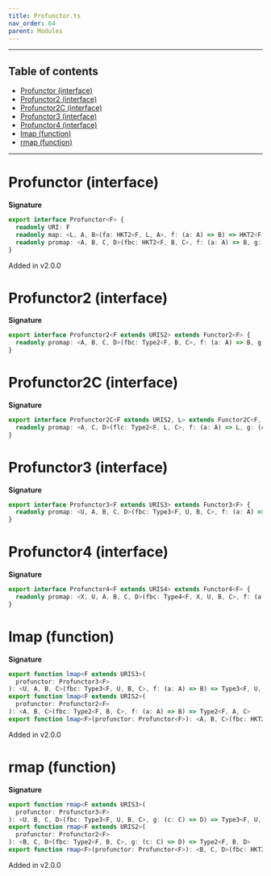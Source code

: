 ```yaml
---
title: Profunctor.ts
nav_order: 64
parent: Modules
---
```


---

<h2 class="text-delta">Table of contents</h2>

- [Profunctor (interface)](#profunctor-interface)
- [Profunctor2 (interface)](#profunctor2-interface)
- [Profunctor2C (interface)](#profunctor2c-interface)
- [Profunctor3 (interface)](#profunctor3-interface)
- [Profunctor4 (interface)](#profunctor4-interface)
- [lmap (function)](#lmap-function)
- [rmap (function)](#rmap-function)

---

# Profunctor (interface)

**Signature**

```ts
export interface Profunctor<F> {
  readonly URI: F
  readonly map: <L, A, B>(fa: HKT2<F, L, A>, f: (a: A) => B) => HKT2<F, L, B>
  readonly promap: <A, B, C, D>(fbc: HKT2<F, B, C>, f: (a: A) => B, g: (c: C) => D) => HKT2<F, A, D>
}
```

Added in v2.0.0

# Profunctor2 (interface)

**Signature**

```ts
export interface Profunctor2<F extends URIS2> extends Functor2<F> {
  readonly promap: <A, B, C, D>(fbc: Type2<F, B, C>, f: (a: A) => B, g: (c: C) => D) => Type2<F, A, D>
}
```

# Profunctor2C (interface)

**Signature**

```ts
export interface Profunctor2C<F extends URIS2, L> extends Functor2C<F, L> {
  readonly promap: <A, C, D>(flc: Type2<F, L, C>, f: (a: A) => L, g: (c: C) => D) => Type2<F, A, D>
}
```

# Profunctor3 (interface)

**Signature**

```ts
export interface Profunctor3<F extends URIS3> extends Functor3<F> {
  readonly promap: <U, A, B, C, D>(fbc: Type3<F, U, B, C>, f: (a: A) => B, g: (c: C) => D) => Type3<F, U, A, D>
}
```

# Profunctor4 (interface)

**Signature**

```ts
export interface Profunctor4<F extends URIS4> extends Functor4<F> {
  readonly promap: <X, U, A, B, C, D>(fbc: Type4<F, X, U, B, C>, f: (a: A) => B, g: (c: C) => D) => Type4<F, X, U, A, D>
}
```

# lmap (function)

**Signature**

```ts
export function lmap<F extends URIS3>(
  profunctor: Profunctor3<F>
): <U, A, B, C>(fbc: Type3<F, U, B, C>, f: (a: A) => B) => Type3<F, U, A, C>
export function lmap<F extends URIS2>(
  profunctor: Profunctor2<F>
): <A, B, C>(fbc: Type2<F, B, C>, f: (a: A) => B) => Type2<F, A, C>
export function lmap<F>(profunctor: Profunctor<F>): <A, B, C>(fbc: HKT2<F, B, C>, f: (a: A) => B) => HKT2<F, A, C> { ... }
```

Added in v2.0.0

# rmap (function)

**Signature**

```ts
export function rmap<F extends URIS3>(
  profunctor: Profunctor3<F>
): <U, B, C, D>(fbc: Type3<F, U, B, C>, g: (c: C) => D) => Type3<F, U, B, D>
export function rmap<F extends URIS2>(
  profunctor: Profunctor2<F>
): <B, C, D>(fbc: Type2<F, B, C>, g: (c: C) => D) => Type2<F, B, D>
export function rmap<F>(profunctor: Profunctor<F>): <B, C, D>(fbc: HKT2<F, B, C>, g: (c: C) => D) => HKT2<F, B, D> { ... }
```

Added in v2.0.0
